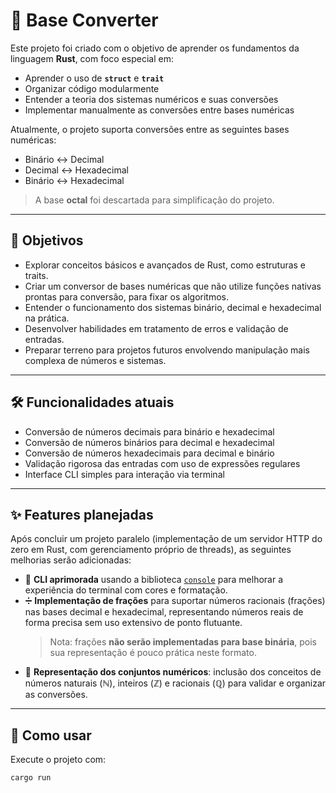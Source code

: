 # 🧮 Base Converter

Este projeto foi criado com o objetivo de aprender os fundamentos da linguagem **Rust**, com foco especial em:

- Aprender o uso de **`struct`** e **`trait`**
- Organizar código modularmente
- Entender a teoria dos sistemas numéricos e suas conversões
- Implementar manualmente as conversões entre bases numéricas

Atualmente, o projeto suporta conversões entre as seguintes bases numéricas:

- Binário ↔ Decimal  
- Decimal ↔ Hexadecimal  
- Binário ↔ Hexadecimal  

> A base **octal** foi descartada para simplificação do projeto.

---

## 🚀 Objetivos

- Explorar conceitos básicos e avançados de Rust, como estruturas e traits.
- Criar um conversor de bases numéricas que não utilize funções nativas prontas para conversão, para fixar os algoritmos.
- Entender o funcionamento dos sistemas binário, decimal e hexadecimal na prática.
- Desenvolver habilidades em tratamento de erros e validação de entradas.
- Preparar terreno para projetos futuros envolvendo manipulação mais complexa de números e sistemas.

---

## 🛠️ Funcionalidades atuais

- Conversão de números decimais para binário e hexadecimal
- Conversão de números binários para decimal e hexadecimal
- Conversão de números hexadecimais para decimal e binário
- Validação rigorosa das entradas com uso de expressões regulares
- Interface CLI simples para interação via terminal

---

## ✨ Features planejadas

Após concluir um projeto paralelo (implementação de um servidor HTTP do zero em Rust, com gerenciamento próprio de threads), as seguintes melhorias serão adicionadas:

- 🔧 **CLI aprimorada** usando a biblioteca [`console`](https://crates.io/crates/console) para melhorar a experiência do terminal com cores e formatação.
- ➗ **Implementação de frações** para suportar números racionais (frações) nas bases decimal e hexadecimal, representando números reais de forma precisa sem uso extensivo de ponto flutuante.  
  > Nota: frações **não serão implementadas para base binária**, pois sua representação é pouco prática neste formato.
- 📐 **Representação dos conjuntos numéricos**: inclusão dos conceitos de números naturais (ℕ), inteiros (ℤ) e racionais (ℚ) para validar e organizar as conversões.
  
---

## 🚀 Como usar

Execute o projeto com:

```bash
cargo run

